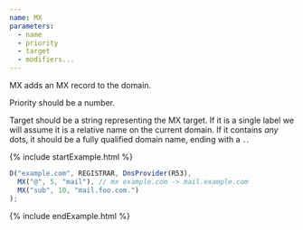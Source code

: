 ```yaml
---
name: MX
parameters:
  - name
  - priority
  - target
  - modifiers...
---
```


MX adds an MX record to the domain.

Priority should be a number.

Target should be a string representing the MX target. If it is a single label we will assume it is a relative name on the current domain. If it contains *any* dots, it should be a fully qualified domain name, ending with a `.`.

{% include startExample.html %}

```js
D("example.com", REGISTRAR, DnsProvider(R53),
  MX("@", 5, "mail"), // mx example.com -> mail.example.com
  MX("sub", 10, "mail.foo.com.")
);
```

{% include endExample.html %}

